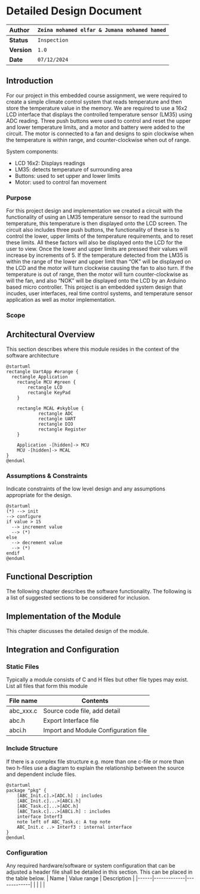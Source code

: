# Detailed Design Document

| **Author**              | `Zeina mohamed elfar & Jumana mohamed hamed`                                       |
|:------------------------|:-----------------------------------------------------|
| **Status**              | `Inspection`                          |
| **Version**             | `1.0`                                                |
| **Date**                | `07/12/2024`                                         |

## Introduction

For our project in this embedded course assignment, we were required to create a simple climate control system that reads temperature and then store the temperature value in the memory. We are required to use a 16x2 LCD interface that displays the controlled temperature sensor (LM35) using ADC reading. Three push buttons were used to control and reset the upper and lower temperature limits, and a motor and battery were added to the circuit. The motor is connected to a fan and designs to spin clockwise when the temperature is within range, and counter-clockwise when out of range.

System components:
-	LCD 16x2: Displays readings 
-	LM35: detects temperature of surrounding area 
-	Buttons: used to set upper and lower limits
-	Motor: used to control fan movement 

### Purpose

For this project design and implementation we created a circuit with the functionality of using an LM35 temperature sensor to read the surround temperature, this temperature is then displayed onto the LCD screen. The circuit also includes three push buttons, the functionality of these is to control the lower, upper limits of the temperature requirements, and to reset these limits. All these factors will also be displayed onto the LCD for the user to view. Once the lower and upper limits are pressed their values will increase by increments of 5. If the temperature detected from the LM35 is within the range of the lower and upper limit than “OK” will be displayed on the LCD and the motor will turn clockwise causing the fan to also turn. If the temperature is out of range, then the motor will turn counter-clockwise as will the fan, and also “NOK” will be displayed onto the LCD by an Arduino based micro controller. This project is an embedded system design that incudes, user interfaces, real time control systems, and temperature sensor application as well as motor implementation.

### Scope



## Architectural Overview

This section describes where this module resides in the context of the software architecture
```plantuml
@startuml
rectangle UartApp #orange {
  rectangle Application
    rectangle MCU #green {
        rectangle LCD
        rectangle KeyPad
    }

    rectangle MCAL #skyblue {
            rectangle ADC
            rectangle UART
            rectangle DIO
            rectangle Register
    }
    
    Application -[hidden]-> MCU
    MCU -[hidden]-> MCAL
}
@enduml

```

### Assumptions & Constraints
Indicate constraints of the low level design and any assumptions appropriate for the design.

```plantuml
@startuml
(*) --> init
--> configure
if value > 15
  --> increment value
  --> (*)
else
  --> decrement value
  --> (*)
endif
@enduml
```

## Functional Description
The following chapter describes the software functionality.  The following is a list of suggested sections to be considered for inclusion.

## Implementation of the Module
This chapter discusses the detailed design of the module.

## Integration and Configuration
### Static Files
Typically a module consists of C and H files but other file types may exist. List all files that form this module

| File name | Contents                             |
|-----------|--------------------------------------|
| abc_xxx.c | Source code file, add detail         |
| abc.h     | Export Interface file                |
| abci.h    | Import and Module Configuration file |

### Include Structure

If there is a complex file structure e.g. more than one c-file or more than two h-files use a diagram to explain the relationship between the source and dependent include files.

```plantuml
@startuml
package "pkg" {
    [ABC_Init.c].>[ADC.h] : includes
    [ABC_Init.c]...>[ABCi.h]
    [ABC_Task.c]...>[ADC.h]
    [ABC_Task.c]...>[ABCi.h] : includes
    interface Interf3
    note left of ABC_Task.c: A top note
    ABC_Init.c ..> Interf3 : internal interface
}
@enduml
```

### Configuration
Any required hardware/software or system configuration that can be adjusted a header file shall be detailed in this section. This can be placed in the table below.
| Name | Value range | Description |
|------|-------------|-------------|
|      |             |             |
